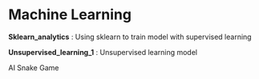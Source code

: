 # Machine Learning

__Sklearn_analytics__ : Using sklearn to train model with supervised learning

__Unsupervised_learning_1__ : Unsupervised learning model

AI Snake Game
